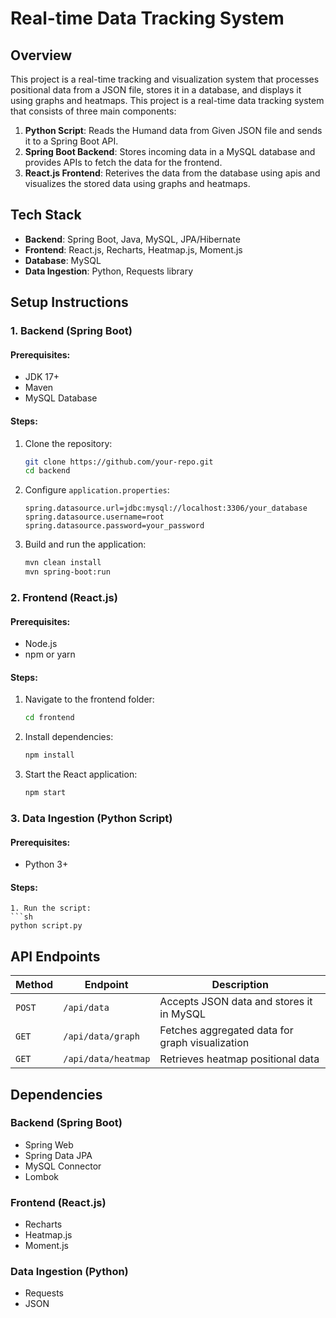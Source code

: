 # Real-time Data Tracking System

## Overview
This project is a real-time tracking and visualization system that processes positional data from a JSON file, stores it in a database, and displays it using graphs and heatmaps. This project is a real-time data tracking system that consists of three main components:
1. **Python Script**: Reads the Humand data from Given JSON file and sends it to a Spring Boot API.
2. **Spring Boot Backend**: Stores incoming data in a MySQL database and provides APIs to fetch the data for the frontend.
3. **React.js Frontend**: Reterives the data from the database using apis and visualizes the stored data using graphs and heatmaps.

## Tech Stack
- **Backend**: Spring Boot, Java, MySQL, JPA/Hibernate
- **Frontend**: React.js, Recharts, Heatmap.js, Moment.js
- **Database**: MySQL
- **Data Ingestion**: Python, Requests library

## Setup Instructions

### 1. Backend (Spring Boot)
#### Prerequisites:
- JDK 17+
- Maven
- MySQL Database

#### Steps:
1. Clone the repository:
   ```sh
   git clone https://github.com/your-repo.git
   cd backend
   ```
2. Configure `application.properties`:
   ```properties
   spring.datasource.url=jdbc:mysql://localhost:3306/your_database
   spring.datasource.username=root
   spring.datasource.password=your_password
   ```
3. Build and run the application:
   ```sh
   mvn clean install
   mvn spring-boot:run
   ```

### 2. Frontend (React.js)
#### Prerequisites:
- Node.js
- npm or yarn

#### Steps:
1. Navigate to the frontend folder:
   ```sh
   cd frontend
   ```
2. Install dependencies:
   ```sh
   npm install
   ```
3. Start the React application:
   ```sh
   npm start
   ```

### 3. Data Ingestion (Python Script)
#### Prerequisites:
- Python 3+

#### Steps:
   ```
1. Run the script:
   ```sh
   python script.py
   ```

## API Endpoints
| Method | Endpoint | Description |
|--------|----------|-------------|
| `POST` | `/api/data` | Accepts JSON data and stores it in MySQL |
| `GET`  | `/api/data/graph` | Fetches aggregated data for graph visualization |
| `GET`  | `/api/data/heatmap` | Retrieves heatmap positional data |

## Dependencies
### Backend (Spring Boot)
- Spring Web
- Spring Data JPA
- MySQL Connector
- Lombok

### Frontend (React.js)
- Recharts
- Heatmap.js
- Moment.js

### Data Ingestion (Python)
- Requests
- JSON

